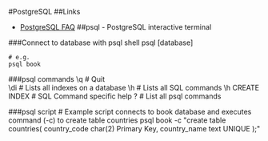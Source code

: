 #PostgreSQL
##Links
- [PostgreSQL FAQ](https://wiki.postgresql.org/wiki/FAQ)
##psql - PostgreSQL interactive terminal

###Connect to database with psql shell
	psql [database]
	
	# e.g.
	psql book

###psql commands
	\q 						# Quit	
	\di						# Lists all indexes on a database
	\h 						# Lists all SQL commands
	\h CREATE INDEX 		# SQL Command specific help
	\? 						# List all psql commands

###psql script
	# Example script connects to book database and executes command (-c) to create table countries
	psql book -c "create table countries(
							country_code char(2) Primary Key,
							country_name text UNIQUE
						);"